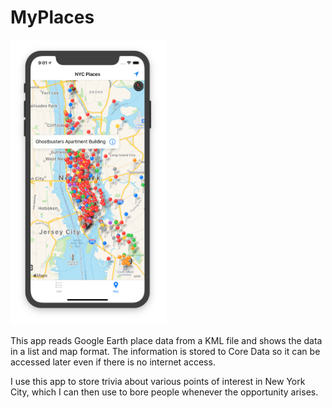 # MyPlaces

<img src="https://raw.githubusercontent.com/gbrixey/MyPlaces/master/screenshot.png" alt="Screenshot of the MyPlaces app" width="250" />

This app reads Google Earth place data from a KML file and shows the data in a list and map format. The information is stored to Core Data so it can be accessed later even if there is no internet access.

I use this app to store trivia about various points of interest in New York City, which I can then use to bore people whenever the opportunity arises.
